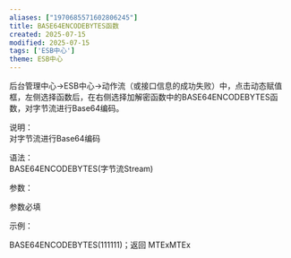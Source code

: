 ```yaml
---
aliases: ["1970685571602806245"]
title: BASE64ENCODEBYTES函数
created: 2025-07-15
modified: 2025-07-15
tags: ['ESB中心']
theme: ESB中心
---
```


后台管理中心->ESB中心->动作流（或接口信息的成功失败）中，点击动态赋值框，左侧选择函数后，在右侧选择加解密函数中的BASE64ENCODEBYTES函数，对字节流进行Base64编码。

说明：  
对字节流进行Base64编码

语法：  
BASE64ENCODEBYTES(字节流Stream)  

参数：

参数必填

示例：

BASE64ENCODEBYTES(111111)；返回 MTExMTEx